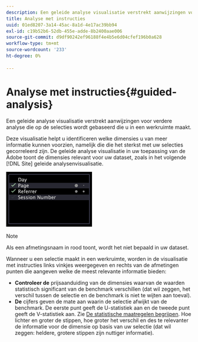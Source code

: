 ```yaml
---
description: Een geleide analyse visualisatie verstrekt aanwijzingen voor verdere analyse die op de selecties wordt gebaseerd die u in een werkruimte maakt.
title: Analyse met instructies
uuid: 01ed8207-3a14-45ac-8a1d-4e17ac39bb94
exl-id: c19b52b6-52db-455e-adde-8b2400aae006
source-git-commit: d9df90242ef96188f4e4b5e6d04cfef196b0a628
workflow-type: tm+mt
source-wordcount: '233'
ht-degree: 0%

---
```


# Analyse met instructies{#guided-analysis}

Een geleide analyse visualisatie verstrekt aanwijzingen voor verdere analyse die op de selecties wordt gebaseerd die u in een werkruimte maakt.

Deze visualisatie helpt u identificeren welke dimensies u van meer informatie kunnen voorzien, namelijk die die het sterkst met uw selecties gecorreleerd zijn. De geleide analyse visualisatie in uw toepassing van de Adobe toont de dimensies relevant voor uw dataset, zoals in het volgende [!DNL Site] geleide analysenvisualisatie.

![](assets/vis_GuidedAnalysis.png)

>[!NOTE]
>
>Als een afmetingsnaam in rood toont, wordt het niet bepaald in uw dataset.

Wanneer u een selectie maakt in een werkruimte, worden in de visualisatie met instructies links vinkjes weergegeven en rechts van de afmetingen punten die aangeven welke de meest relevante informatie bieden:

* **Controleer de** prijsaanduiding van de dimensies waarvan de waarden statistisch significant van de benchmark verschillen (dat wil zeggen, het verschil tussen de selectie en de benchmark is niet te wijten aan toeval).
* **De** cijfers geven de mate aan waarin de selectie afwijkt van de benchmark. De eerste punt geeft de U-statistiek aan en de tweede punt geeft de V-statistiek aan. Zie [De statistische maatregelen begrijpen](../../../../home/c-get-started/c-analysis-vis/c-guided-analysis/c-stat-measures.md#concept-ba2c7f417f384dc0a3438fcb6e268708). Hoe lichter en groter de stippen, hoe groter het verschil en des te relevanter de informatie voor de dimensie op basis van uw selectie (dat wil zeggen: heldere, grotere stippen zijn nuttiger informatie).

